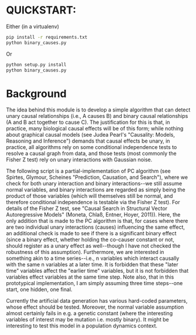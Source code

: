 # QUICKSTART:
Either (in a virtualenv)
```bash
pip install -r requirements.txt
python binary_causes.py
```
Or
```bash
python setup.py install
python binary_causes.py
```


# Background
The idea behind this module is to develop a simple algorithm that can detect unary causal relationships (i.e., A causes B) and binary causal relationships (A and B act together to cause C).  The justification for this is that, in practice, many biological causal effects will be of this form; while nothing about graphical causal models (see Judea Pearl's "Causality: Models, Reasoning and Inference") demands that causal effects be unary, in practice, all algorithms rely on some conditional independence tests to resolve a causal graph from data, and those tests (most commonly the Fisher Z test) rely on unary interactions with Gaussian noise.  

The following script is a partial-implementation of PC algorithm (see Spirtes, Glymour, Scheines "Prediction, Causation, and Search"), where we check for both unary interaction and binary interactions--we still assume normal variables, and binary interactions are regarded as simply being the product of those variables (which will themselves still be normal, and therefore conditional independence is testable via the Fisher Z test).  For details of the Fisher Z test, see "Causal Search in Structural Vector Autoregressive Models" (Moneta, Chlaß, Entner, Hoyer, 2011)).  Here, the only addition that is made to the PC algorithm is that, for cases where there are two individual unary interactions (causes) influencing the same effect, an additional check is made to see if there is a significant binary effect (since a binary effect, whether holding the co-causer constant or not, should register as a unary effect as well--though I have not checked the robustness of this assumption).  Furthermore, we are interested in something akin to a time series--i.e., n variables which interact causally with the same n variables at a later time.  It is forbidden that these "later time" variables affect the "earlier time" variables, but it is not forbidden that variables effect variables at the same time step.  Note also, that in this prototypical implementation, I am simply assuming three time steps--one start, one hidden, one final.  

Currently the artificial data generation has various hard-coded parameters, whose effect should be tested.  Moreover, the normal variable assumption almost certainly fails in e.g. a genetic constant (where the interesting variables of interest may be mutation i.e. mostly binary).  It might be interesting to test this model in a population dynamics context.   
